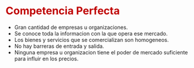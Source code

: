 # <span style="color:#c00000">Competencia Perfecta</span>

- Gran cantidad de empresas u organizaciones.
- Se conoce toda la informacion con la que opera ese mercado.
- Los bienes y servicios que se comercializan son homogeneos.
- No hay barreras de entrada y salida.
- Ninguna empresa u organizacion tiene el poder de mercado suficiente para influir en los precios.